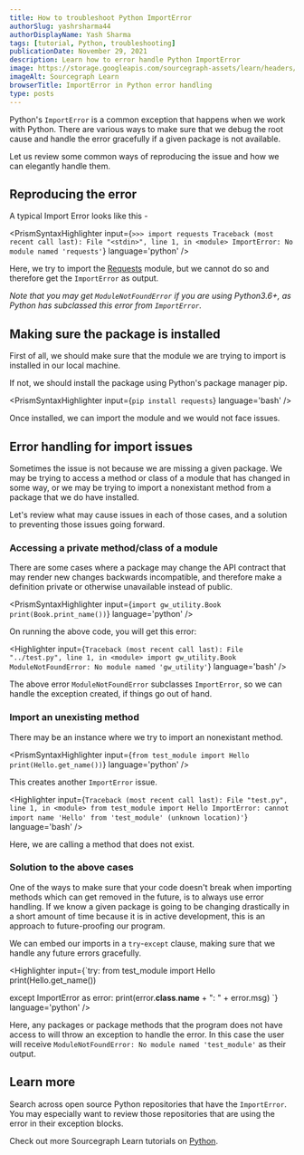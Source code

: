 ```yaml
---
title: How to troubleshoot Python ImportError
authorSlug: yashrsharma44
authorDisplayName: Yash Sharma
tags: [tutorial, Python, troubleshooting]
publicationDate: November 29, 2021
description: Learn how to error handle Python ImportError
image: https://storage.googleapis.com/sourcegraph-assets/learn/headers/sourcegraph-learn-header.png
imageAlt: Sourcegraph Learn
browserTitle: ImportError in Python error handling
type: posts
---
```


Python's `ImportError` is a common exception that happens when we work with Python. There are various ways to make sure that we debug the root cause and handle the error gracefully if a given package is not available.

Let us review some common ways of reproducing the issue and how we can elegantly handle them.

## Reproducing the error

A typical Import Error looks like this - 

<PrismSyntaxHighlighter
input={`>>> import requests
Traceback (most recent call last):
  File "<stdin>", line 1, in <module>
ImportError: No module named 'requests'`}
language='python'
/>

Here, we try to import the [Requests](https://docs.python-requests.org/en/latest/) module, but we cannot do so and therefore get the `ImportError` as output.

_Note that you may get `ModuleNotFoundError` if you are using Python3.6+, as Python has subclassed this error from `ImportError`._

## Making sure the package is installed

First of all, we should make sure that the module we are trying to import is installed in our local machine.

If not, we should install the package using Python's package manager pip.

<PrismSyntaxHighlighter
input={`pip install requests`}
language='bash'
/>

Once installed, we can import the module and we would not face issues.

## Error handling for import issues

Sometimes the issue is not because we are missing a given package. We may be trying to access a method or class of a module that has changed in some way, or we may be trying to import a nonexistant method from a package that we do have installed.

Let's review what may cause issues in each of those cases, and a solution to preventing those issues going forward. 

### Accessing a private method/class of a module

There are some cases where a package may change the API contract that may render new changes backwards incompatible, and therefore make a definition private or otherwise unavailable instead of public. 

<PrismSyntaxHighlighter
input={`import gw_utility.Book
print(Book.print_name())`}
language='python'
/>

On running the above code, you will get this error:

<Highlighter
input={`Traceback (most recent call last):
  File "../test.py", line 1, in <module>
    import gw_utility.Book
ModuleNotFoundError: No module named 'gw_utility'`}
language='bash'
/>

The above error `ModuleNotFoundError` subclasses `ImportError`, so we can handle the exception created, if things go out of hand.

### Import an unexisting method

There may be an instance where we try to import an nonexistant method.

<PrismSyntaxHighlighter
input={`from test_module import Hello
print(Hello.get_name())`}
language='python'
/>

This creates another `ImportError` issue.

<Highlighter
input={`Traceback (most recent call last):
  File "test.py", line 1, in <module>
    from test_module import Hello
ImportError: cannot import name 'Hello' from 'test_module' (unknown location)'`}
language='bash'
/>

Here, we are calling a method that does not exist. 

### Solution to the above cases

One of the ways to make sure that your code doesn't break when importing methods which can get removed in the future, is to always use error handling. If we know a given package is going to be changing drastically in a short amount of time because it is in active development, this is an approach to future-proofing our program. 

We can embed our imports in a `try`-`except` clause, making sure that we handle any future errors gracefully. 

<Highlighter
input={`try:
    from test_module import Hello
    print(Hello.get_name())
 
except ImportError as error:
    print(error.__class__.__name__ + ": " + error.msg)
`}
language='python'
/>

Here, any packages or package methods that the program does not have access to will throw an exception to handle the error. In this case the user will receive `ModuleNotFoundError: No module named 'test_module'` as their output.

## Learn more

Search across open source Python repositories that have the `ImportError`. You may especially want to review those repositories that are using the error in their exception blocks. 

<SourcegraphSearch query="ImportError" patternType="literal"/>

Check out more Sourcegraph Learn tutorials on [Python](https://learn.sourcegraph.com/tags/python).
